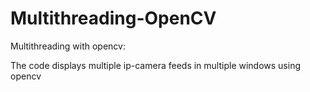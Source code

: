 # Multithreading-OpenCV
Multithreading with opencv: 

The code displays multiple ip-camera feeds in multiple windows using opencv 
